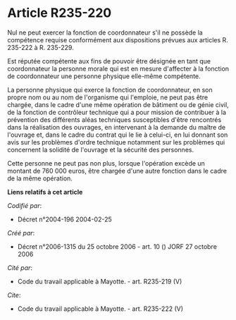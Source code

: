 # Article R235-220

Nul ne peut exercer la fonction de coordonnateur s'il ne possède la compétence requise conformément aux dispositions prévues
aux articles R. 235-222 à R. 235-229.

Est réputée compétente aux fins de pouvoir être désignée en tant que coordonnateur la personne morale qui est en mesure
d'affecter à la fonction de coordonnateur une personne physique elle-même compétente. 

La personne physique qui exerce la fonction de coordonnateur, en son propre nom ou au nom de l'organisme qui l'emploie, ne
peut pas être chargée, dans le cadre d'une même opération de bâtiment ou de génie civil, de la fonction de contrôleur
technique qui a pour mission de contribuer à la prévention des différents aléas techniques susceptibles d'être rencontrés
dans la réalisation des ouvrages, en intervenant à la demande du maître de l'ouvrage et, dans le cadre du contrat qui le lie
à celui-ci, en lui donnant son avis sur les problèmes d'ordre technique notamment sur les problèmes qui concernent la
solidité de l'ouvrage et la sécurité des personnes. 

Cette personne ne peut pas non plus, lorsque l'opération excède un montant de 760 000 euros, être chargée d'une autre
fonction dans le cadre de la même opération.

**Liens relatifs à cet article**

_Codifié par_:

  - Décret n°2004-196 2004-02-25

_Créé par_:

  - Décret n°2006-1315 du 25 octobre 2006 - art. 10 () JORF 27 octobre 2006

_Cité par_:

  - Code du travail applicable à Mayotte. - art. R235-219 (V)

_Cite_:

  - Code du travail applicable à Mayotte. - art. R235-222 (V)
